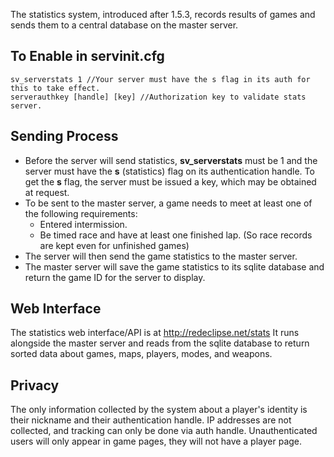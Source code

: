 The statistics system, introduced after 1.5.3, records results of games and sends them to a central database on the master server.

## To Enable in servinit.cfg

``` text
sv_serverstats 1 //Your server must have the s flag in its auth for this to take effect.
serverauthkey [handle] [key] //Authorization key to validate stats server. 
```

## Sending Process

-   Before the server will send statistics, **sv\_serverstats** must be 1 and the server must have the **s** (statistics) flag on its authentication handle. To get the **s** flag, the server must be issued a key, which may be obtained at request.
-   To be sent to the master server, a game needs to meet at least one of the following requirements:
    -   Entered intermission.
    -   Be timed race and have at least one finished lap. (So race records are kept even for unfinished games)
-   The server will then send the game statistics to the master server.
-   The master server will save the game statistics to its sqlite database and return the game ID for the server to display.

## Web Interface

The statistics web interface/API is at <http://redeclipse.net/stats>
It runs alongside the master server and reads from the sqlite database to return sorted data about games, maps, players, modes, and weapons.

## Privacy

The only information collected by the system about a player's identity is their nickname and their authentication handle.
IP addresses are not collected, and tracking can only be done via auth handle. Unauthenticated users will only appear in game pages, they will not have a player page.
